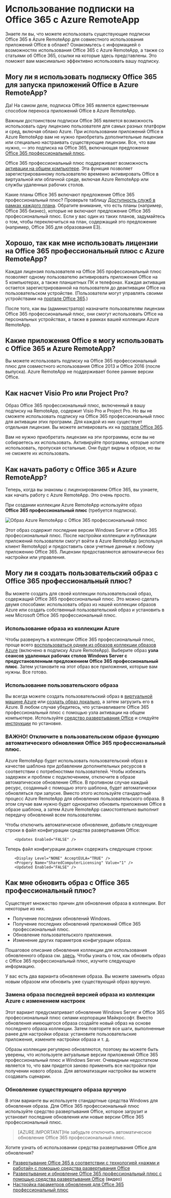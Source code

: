
<properties 
    pageTitle="Использование подписки на Office 365 с Azure RemoteApp"
	description="Узнайте, как использовать подписку на Office 365 в Azure RemoteApp для совместного использования приложений Office."
	services="remoteapp"
	documentationCenter=""
	authors="lizap"
	manager="mbaldwin"/>

<tags 
    ms.service="remoteapp"
	ms.workload="compute"
	ms.tgt_pltfrm="na"
	ms.devlang="na"
	ms.topic="article"
	ms.date="09/02/2015"
	ms.author="elizapo"/>



# Использование подписки на Office 365 с Azure RemoteApp

Знаете ли вы, что можете использовать существующие подписки Office 365 в Azure RemoteApp для совместного использования приложений Office в облаке? Ознакомьтесь с информацией о возможностях использования Office 365 с Azure RemoteApp, а также со статьями об Office 365, ссылки на которые здесь представлены. Это поможет вам максимально эффективно использовать вашу подписку.

## Могу ли я использовать подписку Office 365 для запуска приложений Office в Azure RemoteApp?

Да! На самом деле, подписка Office 365 является единственным способом переноса приложений Office в Azure RemoteApp.

Важным достоинством подписки Office 365 является возможность использовать одну лицензию пользователя для самых разных платформ и сред, включая облако Azure. При использовании приложений Office в Azure RemoteApp вам не нужно приобретать дополнительные лицензии или специально настраивать существующие лицензии. Все, что вам нужно, — это подписка на Office 365, включающая предложение [Office 365 профессиональный плюс](https://technet.microsoft.com/library/Gg702619.aspx).

Office 365 профессиональный плюс поддерживает возможность [активации на общем компьютере](https://technet.microsoft.com/library/Dn782860.aspx). Эта функция позволяет зарегистрированному пользователю временно активировать Office в виртуальной или облачной среде, включая Azure RemoteApp или службы удаленных рабочих столов.

Какие планы Office 365 включают предложение Office 365 профессиональный плюс? Проверьте таблицу [Доступность служб в рамках каждого плана](https://technet.microsoft.com/library/office-365-plan-options.aspx). Обратите внимание, что есть планы (например, Office 365 бизнес), которые не включают предложение Office 365 профессиональный плюс. Если у вас один из таких планов, задумайтесь о том, чтобы переключиться на план, содержащий это предложение (например, Office 365 для образования E3).

## Хорошо, так как мне использовать лицензии на Office 365 профессиональный плюс с Azure RemoteApp?

Каждая лицензия пользователя на Office 365 профессиональный плюс позволяет одному пользователю активировать приложения Office на 5 компьютерах, а также планшетных ПК и телефонах. Каждая активация остается зарегистрированной на пользователя до деактивации Office на пользовательском устройстве. (Пользователи могут управлять своими устройствами на [портале Office 365](https://portal.office365.com/).)

После того, как вы (администратор) назначите пользователям лицензии Office 365 профессиональный плюс, они смогут использовать Office на персональных устройствах, а также в рамках вашей коллекции Azure RemoteApp.

## Какие приложения Office я могу использовать с Office 365 и Azure RemoteApp?

Вы можете использовать подписку на Office 365 профессиональный плюс для совместного использования Office 2013 и Office 2016 (после выпуска). Azure RemoteApp не поддерживает более ранние версии Office.

## Как насчет Visio Pro или Project Pro?

Образ Office 365 профессиональный плюс, включенный в вашу подписку на RemoteApp, содержит Visio Pro и Project Pro. Но вы не сможете использовать подписку на Office 365 профессиональный плюс для активации этих программ. Для каждой из них существует отдельная лицензия. Вы можете активировать их на [портале Office 365](https://portal.office365.com/).

Вам не нужно приобретать лицензии на эти программы, если вы не собираетесь их использовать. Активируйте программы, которые хотите использовать, пропуская остальные. Они будут видны в образе, но вы не сможете их использовать.

## Как начать работу с Office 365 и Azure RemoteApp?

Теперь, когда вы знакомы с лицензированием Office 365, вы узнаете, как начать работу с Azure RemoteApp. Это очень просто.

При создании коллекции Azure RemoteApp используйте образ **Office 365 профессиональный плюс** (требуется подписка).

![Образ Azure RemoteApp с Office 365 профессиональный плюс](./media/remoteapp-officesubscription/remoteapp-officeimage.png)


Этот образ содержит последние версии Windows Server и Office 365 профессиональный плюс. После настройки коллекции и публикации приложений пользователи смогут войти в Azure RemoteApp (используя клиент RemoteApp) и предоставить свои учетные данные к любому приложению Office 365. Лицензии предоставляются автоматически без настройки или управления.

## Могу ли я создать пользовательский образ с Office 365 профессиональный плюс?

Вы можете создать для своей коллекции пользовательский образ, содержащий Office 365 профессиональный плюс. Это можно сделать двумя способами: использовать образ из нашей коллекции образов Azure или создать собственный пользовательский образ и установить в нем Microsoft Office 365 профессиональный плюс.

### Использование образа из коллекции Azure

Чтобы развернуть в коллекции Office 365 профессиональный плюс, проще всего [воспользоваться одним из образов коллекции образов Azure](remoteapp-image-on-azurevm.md) (включено в подписку Azure RemoteApp). Выберите образ **узла сеансов удаленных рабочих столов Windows Server с предустановленным предложением Office 365 профессиональный плюс**. Затем установите на этот образ все приложения, которые вам нужны. Все готово.

### Использование пользовательского образа

Вы всегда можете создать пользовательский образ в [виртуальной машине Azure](remoteapp-image-on-azurevm.md) или [создать образ локально](remoteapp-create-custom-image.md), а затем загрузить его в Azure. В любом случае убедитесь, что устанавливаете Office 365 профессиональный плюс с помощью узла активации на общем компьютере. Используйте [средство развертывания Office](http://blogs.technet.com/b/odsupport/archive/2014/07/11/using-the-office-deployment-tool.aspx) и следуйте [инструкции](https://technet.microsoft.com/library/Dn782858.aspx) по установке.

### ВАЖНО! Отключите в пользовательском образе функцию автоматического обновления Office 365 профессиональный плюс.

Azure RemoteApp будет использовать пользовательский образ в качестве шаблона при добавлении дополнительных ресурсов в соответствии с потребностями пользователей. Чтобы избежать задержек и проблем с подключением, отключите в образе автоматическое обновление Office. В противном случае каждый ресурс, созданный с помощью этого шаблона, будет автоматически обновляться при запуске. Вместо этого используйте стандартный процесс Azure RemoteApp для обновления пользовательского образа. В этом случае вам нужно будет однократно обновить приложения Office в образе шаблона, а затем Azure RemoteApp самостоятельно выполнит передачу обновлений всем пользователям.

Чтобы отключить автоматическое обновление, добавьте следующие строки в файл конфигурации средства развертывания Office:

		<Updates Enabled="FALSE" />

Теперь файл конфигурации должен содержать следующие строки:
	
		<Display Level="NONE" AcceptEULA="TRUE" />
		<Propery Name="SharedComputerLicensing" Value="1" />
		<Updated Enabled="FALSE" />

## Как мне обновить образ с Office 365 профессиональный плюс?

Существует множество причин для обновления образа в коллекции. Вот некоторые из них.

- Получение последних обновлений Windows. 
- Получение последних обновлений приложений Office 365 профессиональный плюс.
- Обновление пользовательского приложения.
- Изменение других параметров конфигурации образа.

Пошаговое описание обновления коллекции для использования обновленного образа см. [здесь](remoteapp-update.md). Чтобы узнать о том, как обновить образ с Office 365 профессиональный плюс, изучите следующую информацию.

У вас есть два варианта обновления образа. Вы можете заменить образ новым образом или обновить уже существующий образ вручную.

### Замена образа последней версией образа из коллекции Azure с изменением настроек
Этот вариант предусматривает обновление Windows Server и Office 365 профессиональный плюс силами корпорации Майкрософт. Вместо обновления имеющегося образа создайте новый образ на основе последнего образа коллекции. Затем повторите все шаги, выполненные ранее для настройки образа: установите пользовательские приложения, измените настройки образа и т. д.

Образы коллекции регулярно обновляются, поэтому вы можете быть уверены, что используете актуальные версии приложений Office 365 профессиональный плюс и Windows Server. Очевидным недостатком является то, что вам придется заново применить все настройки при получении нового образа. Для автоматизации настройки вы можете создавать сценарии.

### Обновление существующего образа вручную

В этом варианте вы используете стандартные средства Windows для обновления образа. Для Office 365 профессиональный плюс используйте средство развертывания Office, которое загрузит и установит последние обновления или новые версии Office 365 профессиональный плюс.

> [AZURE.IMPORTANT]Не забудьте отключить автоматическое обновление Office 365 профессиональный плюс.

Хотите узнать об использовании средства развертывания Office для обновления?

- [Развертывание Office 365 в соответствии с технологией «нажми и работай» с помощью средства развертывания Office](https://technet.microsoft.com/library/JJ219423.aspx)
- [Развертывание и обновление Office 365 профессиональный плюс с помощью средства развертывания Office](https://channel9.msdn.com/Events/Ignite/2015/BRK3168) (видео)
- [Настройка параметров обновления для Office 365 профессиональный плюс](https://technet.microsoft.com/library/dn761708.aspx)

<!---HONumber=September15_HO1-->